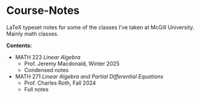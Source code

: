 # Course-Notes
LaTeX typeset notes for some of the classes I've taken at McGill University. Mainly math classes.  

**Contents:**  
- MATH 223 *Linear Algebra*
  - Prof. Jeremy Macdonald, Winter 2025
  - Condensed notes
- MATH 271 *Linear Algebra and Partial Differential Equations*
  - Prof. Charles Roth, Fall 2024
  - Full notes

